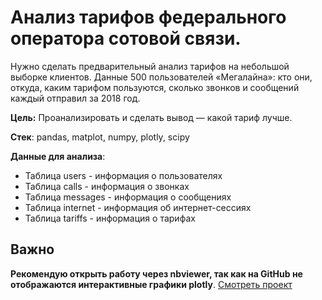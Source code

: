 # Анализ тарифов федерального оператора сотовой связи.
Нужно сделать предварительный анализ тарифов на небольшой выборке клиентов. Данные 500 пользователей «Мегалайна»: кто они, откуда, каким тарифом пользуются, сколько звонков и сообщений каждый отправил за 2018 год. 

**Цель:** Проанализировать и сделать вывод — какой тариф лучше.

**Стек**: pandas, matplot, numpy, plotly, scipy

**Данные для анализа**:

* Таблица users - информация о пользователях
* Таблица calls - информация о звонках
* Таблица messages - информация о сообщениях
* Таблица internet - информация об интернет-сессиях
* Таблица tariffs - информация о тарифах

## Важно
**Рекомендую открыть работу через nbviewer, так как на GitHub не отображаются интерактивные графики plotly**.
[Смотреть проект](https://nbviewer.jupyter.org/github/arsBadoyan/practicumProjects/blob/main/telecom_analytics/telecom_analytics.ipynb)
